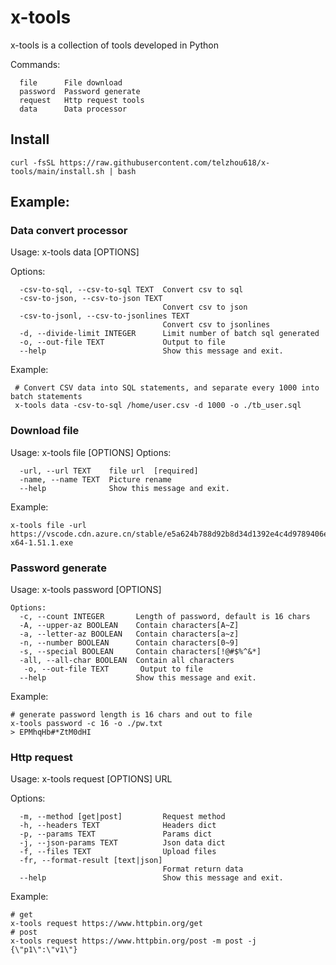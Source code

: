 # x-tools

x-tools is a collection of tools developed in Python

Commands:

```shell
  file      File download
  password  Password generate
  request   Http request tools
  data      Data processor
```

## Install

```shell
curl -fsSL https://raw.githubusercontent.com/telzhou618/x-tools/main/install.sh | bash
```

## Example:

### Data convert  processor

Usage: x-tools data [OPTIONS]

Options:

```shell
  -csv-to-sql, --csv-to-sql TEXT  Convert csv to sql
  -csv-to-json, --csv-to-json TEXT
                                  Convert csv to json
  -csv-to-jsonl, --csv-to-jsonlines TEXT
                                  Convert csv to jsonlines
  -d, --divide-limit INTEGER      Limit number of batch sql generated
  -o, --out-file TEXT             Output to file
  --help                          Show this message and exit.
```

Example:

```shell
 # Convert CSV data into SQL statements, and separate every 1000 into batch statements
 x-tools data -csv-to-sql /home/user.csv -d 1000 -o ./tb_user.sql
```

### Download file

Usage: x-tools file [OPTIONS]
Options:

```shell
  -url, --url TEXT    file url  [required]
  -name, --name TEXT  Picture rename
  --help              Show this message and exit.
```

Example:

```shell
x-tools file -url https://vscode.cdn.azure.cn/stable/e5a624b788d92b8d34d1392e4c4d9789406efe8f/VSCodeUserSetup-x64-1.51.1.exe
```

### Password generate

Usage: x-tools password [OPTIONS]

```shell
Options:
  -c, --count INTEGER       Length of password, default is 16 chars
  -A, --upper-az BOOLEAN    Contain characters[A~Z]
  -a, --letter-az BOOLEAN   Contain characters[a~z]
  -n, --number BOOLEAN      Contain characters[0~9]
  -s, --special BOOLEAN     Contain characters[!@#$%^&*]
  -all, --all-char BOOLEAN  Contain all characters
   -o, --out-file TEXT       Output to file
  --help                    Show this message and exit.
```

Example:

```shell
# generate password length is 16 chars and out to file
x-tools password -c 16 -o ./pw.txt 
> EPMhqHb#*ZtM0dHI
```

### Http request

Usage: x-tools request [OPTIONS] URL

Options:

```shell
  -m, --method [get|post]         Request method
  -h, --headers TEXT              Headers dict
  -p, --params TEXT               Params dict
  -j, --json-params TEXT          Json data dict
  -f, --files TEXT                Upload files
  -fr, --format-result [text|json]
                                  Format return data
  --help                          Show this message and exit.
```

Example:

```shell
# get
x-tools request https://www.httpbin.org/get
# post
x-tools request https://www.httpbin.org/post -m post -j {\"p1\":\"v1\"}
```